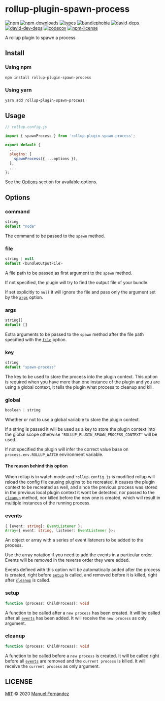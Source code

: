 # rollup-plugin-spawn-process

[![npm](https://img.shields.io/npm/v/rollup-plugin-spawn-process?style=flat-square)](https://www.npmjs.com/package/rollup-plugin-spawn-process) [![npm-downloads](https://img.shields.io/npm/dw/rollup-plugin-spawn-process?style=flat-square)](https://www.npmjs.com/package/rollup-plugin-spawn-process) [![types](https://img.shields.io/npm/types/rollup-plugin-spawn-process?style=flat-square)](https://www.npmjs.com/package/rollup-plugin-spawn-process) [![bundlephobia](https://img.shields.io/bundlephobia/min/rollup-plugin-spawn-process?style=flat-square)](https://bundlephobia.com/result?p=rollup-plugin-spawn-process) [![david-deps](https://img.shields.io/david/manferlo81/rollup-plugin-spawn-process?style=flat-square)](https://david-dm.org/manferlo81/rollup-plugin-spawn-process) [![david-dev-deps](https://img.shields.io/david/dev/manferlo81/rollup-plugin-spawn-process?style=flat-square)](https://david-dm.org/manferlo81/rollup-plugin-spawn-process?type=dev) [![codecov](https://img.shields.io/codecov/c/gh/manferlo81/rollup-plugin-spawn-process?style=flat-square&token=G2N8MVM8CY)](https://codecov.io/gh/manferlo81/rollup-plugin-spawn-process) [![npm-license](https://img.shields.io/npm/l/rollup-plugin-spawn-process?style=flat-square)](LICENSE)

A rollup plugin to spawn a process

## Install

### Using npm

```bash
npm install rollup-plugin-spawn-process
```

### Using yarn

```bash
yarn add rollup-plugin-spawn-process
```

## Usage

```javascript
// rollup.config.js

import { spawnProcess } from 'rollup-plugin-spawn-process';

export default {
  ...
  plugins: [
    spawnProcess({ ...options }),
  ],
  ...
};
```

See the [Options](#options) section for available options.

## Options

### command

```typescript
string
default "node"
```

The command to be passed to the `spawn` method.

### file

```typescript
string | null
default <bundleOutputFile>
```

A file path to be passed as first argument to the `spawn` method.

If not specified, the plugin will try to find the output file of your bundle.

If set explicitly to `null` it will ignore the file and pass only the argument set by the [`args`](#args) option.

### args

```typescript
string[]
default []
```

Extra arguments to be passed to the `spawn` method after the file path specified with the [`file`](#file) option.

### key

```typescript
string
default "spawn-process"
```

The key to be used to store the process into the plugin context. This option is required when you have more than one instance of the plugin and you are using a global context, it tells the plugin what process to cleanup and kill.

### global

```typescript
boolean | string
```

Whether or not to use a global variable to store the plugin context.

If a string is passed it will be used as a key to store the plugin context into the global scope otherwise `"ROLLUP_PLUGIN_SPAWN_PROCESS_CONTEXT"` will be used.

If not specified the plugin will infer the correct value base on `process.env.ROLLUP_WATCH` environment variable.

#### The reason behind this option

When rollup is in watch mode and `rollup.config.js` is modified rollup will reload the config file causing plugins to be recreated, it causes the plugin context to be recreated as well, and since the previous process was stored in the previous local plugin context it wont be detected, nor passed to the [`cleanup`](#cleanup) method, nor killed before the new one is created, which will result in multiple instances of the running process.

### events

```typescript
{ [event: string]: EventListener };
Array<{ event: string, listener: EventListener }>;
```

An object or array with a series of event listeners to be added to the process.

Use the array notation if you need to add the events in a particular order. Events will be removed in the reverse order they were added.

Events defined with this option will be automatically added after the process is created, right before [`setup`](#setup) is called, and removed before it is killed, right after [`cleanup`](#cleanup) is called.

### setup

```typescript
function (process: ChildProcess): void
```

A function to be called after a `new process` has been created. It will be called after all [`events`](#events) has been added. It will receive the `new process` as only argument.

### cleanup

```typescript
function (process: ChildProcess): void
```

A function to be called before a `new process` is created. It will be called right before all [`events`](#events) are removed and the `current process` is killed. It will receive the `current process` as only argument.

## LICENSE

[MIT](LICENSE) &copy; 2020 [Manuel Fernández](https://github.com/manferlo81)
